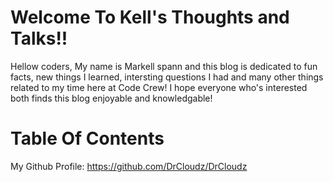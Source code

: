 <h1> Welcome To Kell's Thoughts and Talks!!</h1>

Hellow coders, My name is Markell spann and this blog is dedicated to fun facts, new things I learned, intersting questions I had and many other things related to my time here at Code Crew! I hope everyone who's interested both finds this blog enjoyable and knowledgable! 

<h1> Table Of Contents</h1>
 
My Github Profile: https://github.com/DrCloudz/DrCloudz

